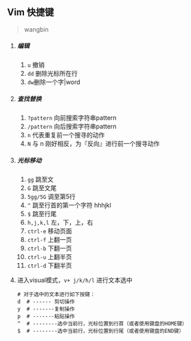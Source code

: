 ## Vim 快捷键

>wangbin

1. ##### 编辑

   1. `u` 撤销
   2. `dd` 删除光标所在行
   3. `dw`删除一个字|word

2. ##### 查找替换

   1. `?pattern` 向前搜索字符串pattern
   2. `/pattern` 向后搜索字符串pattern
   3. `n` 代表重复前一个搜寻的动作
   4. `N` 与 n 刚好相反，为『反向』进行前一个搜寻动作

3. ##### 光标移动

   1. `gg` 跳至文
   2. `G` 跳至文尾
   3. `5gg/5G` 调至第5行
   4. `^` 跳至行首的第一个字符 hhhjkl
   5. `$` 跳至行尾
   6. `h,j,k,l`  左，下，上，右
   7. `ctrl-e` 移动页面
   8. `ctrl-f` 上翻一页
   9. `ctrl-b` 下翻一页
   10. `ctrl-u` 上翻半页
   11. `ctrl-d` 下翻半页
   
4. 进入visual模式，`v+ j/k/h/l`  进行文本选中

   ```shell
   # 对于选中的文本进行如下按键：
   d  # ------ 剪切操作
   y  # -------复制操作
   p  # -------粘贴操作
   ^  # --------选中当前行，光标位置到行首（或者使用键盘的HOME键）
   $  # --------选中当前行，光标位置到行尾（或者使用键盘的END键）
   ```

   

